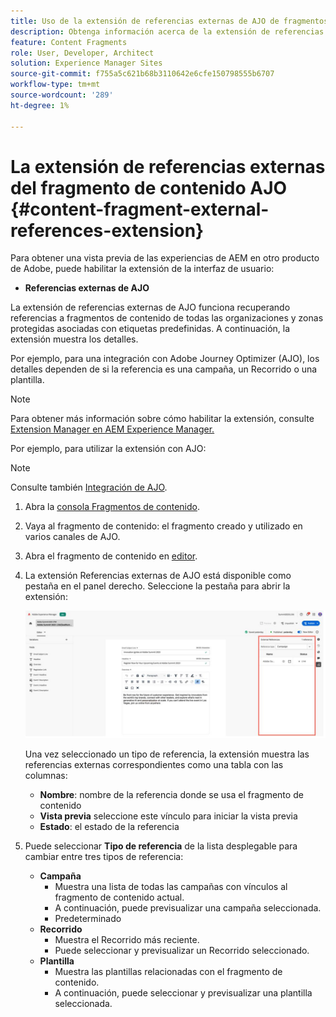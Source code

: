 ```yaml
---
title: Uso de la extensión de referencias externas de AJO de fragmentos de contenido
description: Obtenga información acerca de la extensión de referencias externas de AJO del fragmento de contenido
feature: Content Fragments
role: User, Developer, Architect
solution: Experience Manager Sites
source-git-commit: f755a5c621b68b3110642e6cfe150798555b6707
workflow-type: tm+mt
source-wordcount: '289'
ht-degree: 1%

---
```



# La extensión de referencias externas del fragmento de contenido AJO {#content-fragment-external-references-extension}

Para obtener una vista previa de las experiencias de AEM en otro producto de Adobe, puede habilitar la extensión de la interfaz de usuario:

* **Referencias externas de AJO**

La extensión de referencias externas de AJO funciona recuperando referencias a fragmentos de contenido de todas las organizaciones y zonas protegidas asociadas con etiquetas predefinidas. A continuación, la extensión muestra los detalles.

Por ejemplo, para una integración con Adobe Journey Optimizer (AJO), los detalles dependen de si la referencia es una campaña, un Recorrido o una plantilla.

>[!NOTE]
>
>Para obtener más información sobre cómo habilitar la extensión, consulte [Extension Manager en AEM Experience Manager.](https://developer.adobe.com/uix/docs/extension-manager/)

Por ejemplo, para utilizar la extensión con AJO:

>[!NOTE]
>
>Consulte también [Integración de AJO](https://experienceleague.adobe.com/en/docs/journey-optimizer/using/integrations/aem-fragments).

1. Abra la [consola Fragmentos de contenido](/help/sites-cloud/administering/content-fragments/overview.md#content-fragments-console).

1. Vaya al fragmento de contenido: el fragmento creado y utilizado en varios canales de AJO.

1. Abra el fragmento de contenido en [editor](/help/sites-cloud/administering/content-fragments/managing.md#editing-the-content-of-your-fragment).

1. La extensión Referencias externas de AJO está disponible como pestaña en el panel derecho. Seleccione la pestaña para abrir la extensión:

   ![Extensión de referencias externas de AJO](/help/sites-cloud/administering/content-fragments/assets/cf-ajo-fragment-external-references-extension.png)

   Una vez seleccionado un tipo de referencia, la extensión muestra las referencias externas correspondientes como una tabla con las columnas:

   * **Nombre**: nombre de la referencia donde se usa el fragmento de contenido
   * **Vista previa** seleccione este vínculo para iniciar la vista previa
   * **Estado**: el estado de la referencia

1. Puede seleccionar **Tipo de referencia** de la lista desplegable para cambiar entre tres tipos de referencia:

   * **Campaña**
      * Muestra una lista de todas las campañas con vínculos al fragmento de contenido actual.
      * A continuación, puede previsualizar una campaña seleccionada.
      * Predeterminado
   * **Recorrido**
      * Muestra el Recorrido más reciente.
      * Puede seleccionar y previsualizar un Recorrido seleccionado.
   * **Plantilla**
      * Muestra las plantillas relacionadas con el fragmento de contenido.
      * A continuación, puede seleccionar y previsualizar una plantilla seleccionada.